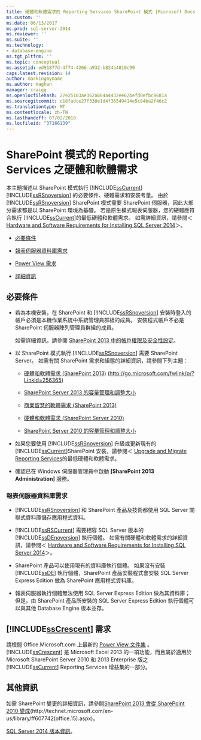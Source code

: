 ```yaml
---
title: 硬體和軟體需求的 Reporting Services SharePoint 模式 |Microsoft Docs
ms.custom: ''
ms.date: 06/13/2017
ms.prod: sql-server-2014
ms.reviewer: ''
ms.suite: ''
ms.technology:
- database-engine
ms.tgt_pltfrm: ''
ms.topic: conceptual
ms.assetid: ed91877d-4f74-4266-a932-b824b4810c99
caps.latest.revision: 14
author: markingmyname
ms.author: maghan
manager: craigg
ms.openlocfilehash: 27e25103ae362a664a4432ee62befd0efbc9681a
ms.sourcegitcommit: c18fadce27f330e1d4f36549414e5c84ba2f46c2
ms.translationtype: MT
ms.contentlocale: zh-TW
ms.lasthandoff: 07/02/2018
ms.locfileid: "37166139"
---
```

# <a name="hardware-and-software-requirements-for-reporting-services-in-sharepoint-mode"></a>SharePoint 模式的 Reporting Services 之硬體和軟體需求
  本主題描述以 SharePoint 模式執行 [!INCLUDE[ssCurrent](../../includes/sscurrent-md.md)] [!INCLUDE[ssRSnoversion](../../includes/ssrsnoversion-md.md)] 的必要條件、硬體需求和安裝考量。 由於 [!INCLUDE[ssRSnoversion](../../includes/ssrsnoversion-md.md)] SharePoint 模式需要 SharePoint 伺服器，因此大部分需求都是以 SharePoint 環境為基礎。 若是原生模式報表伺服器，您的硬體應符合執行 [!INCLUDE[ssCurrent](../../includes/sscurrent-md.md)]的最低硬體和軟體需求。 如需詳細資訊，請參閱＜ [Hardware and Software Requirements for Installing SQL Server 2014](hardware-and-software-requirements-for-installing-sql-server.md)＞。  
  
-   [必要條件](#bkmk_prereq)  
  
-   [報表伺服器資料庫需求](#bkmk_report_server_database)  
  
-   [Power View 需求](#bkmk_powerview)  
  
-   [詳細資訊](#bkmk_more_information)  
  
##  <a name="bkmk_prereq"></a> 必要條件  
  
-   若為本機安裝，在 SharePoint 和 [!INCLUDE[ssRSnoversion](../../includes/ssrsnoversion-md.md)] 安裝時登入的帳戶必須是本機作業系統中系統管理員群組的成員。 安裝程式帳戶不必是 SharePoint 伺服器陣列管理員群組的成員。  
  
     如需詳細資訊，請參閱 [SharePoint 2013 中的帳戶權限及安全性設定](http://technet.microsoft.com/library/cc678863.aspx)。  
  
-   以 SharePoint 模式執行 [!INCLUDE[ssRSnoversion](../../includes/ssrsnoversion-md.md)] 需要 SharePoint Server。 如需有關 SharePoint 需求和組態的詳細資訊，請參閱下列主題：  
  
    -   [硬體和軟體需求 (SharePoint 2013)](http://go.microsoft.com/fwlink/p/?LinkId=256365) (http://go.microsoft.com/fwlink/p/?LinkId=256365)  
  
    -   [SharePoint Server 2013 的容量管理和調整大小](http://technet.microsoft.com/library/cc261700.aspx)  
  
    -   [商業智慧的軟體需求 (SharePoint 2013)](http://go.microsoft.com/fwlink/p/?LinkId=256367)  
  
    -   [硬體和軟體需求 (SharePoint Server 2010)](http://technet.microsoft.com/library/cc262485\(v=office.14\))  
  
    -   [SharePoint Server 2010 的容量管理和調整大小](http://technet.microsoft.com/library/cc261700.aspx\(v=office.14\))  
  
-   如果您要使用 [!INCLUDE[ssRSnoversion](../../includes/ssrsnoversion-md.md)] 升級或更新現有的 [!INCLUDE[ssCurrent](../../includes/sscurrent-md.md)]SharePoint 安裝，請參閱＜ [Upgrade and Migrate Reporting Services](../../reporting-services/install-windows/upgrade-and-migrate-reporting-services.md)的最低硬體和軟體需求。  
  
-   確認已在 Windows 伺服器管理員中啟動 **[SharePoint 2013 Administration]** 服務。  
  
###  <a name="bkmk_report_server_database"></a> 報表伺服器資料庫需求  
  
-   [!INCLUDE[ssRSnoversion](../../includes/ssrsnoversion-md.md)] 和 SharePoint 產品及技術都使用 SQL Server 關聯式資料庫儲存應用程式資料。  
  
-   [!INCLUDE[ssRSCurrent](../../includes/ssrscurrent-md.md)] 需要相容 SQL Server 版本的 [!INCLUDE[ssDEnoversion](../../includes/ssdenoversion-md.md)] 執行個體。 如需有關硬體和軟體需求的詳細資訊，請參閱＜ [Hardware and Software Requirements for Installing SQL Server 2014](hardware-and-software-requirements-for-installing-sql-server.md)＞。  
  
-   SharePoint 產品可以使用現有的資料庫執行個體。 如果沒有安裝 [!INCLUDE[ssDE](../../includes/ssde-md.md)] 執行個體，SharePoint 產品安裝程式會安裝 SQL Server Express Edition 做為 SharePoint 應用程式資料庫。  
  
-   報表伺服器執行個體無法使用 SQL Server Express Edition 做為其資料庫； 但是，由 SharePoint 產品所安裝的 SQL Server Express Edition 執行個體可以與其他 Database Engine 版本並存。  
  
##  <a name="bkmk_powerview"></a> [!INCLUDE[ssCrescent](../../includes/sscrescent-md.md)] 需求  
 請檢閱 Office.Microsoft.com 上最新的 [Power View 文件集](http://office.microsoft.com/excel-help/power-view-explore-visualize-and-present-your-data-HA102835634.aspx) 。 [!INCLUDE[ssCrescent](../../includes/sscrescent-md.md)] 是 Microsoft Excel 2013 的一項功能，而且屬於適用於 Microsoft SharePoint Server 2010 和 2013 Enterprise 版之 [!INCLUDE[ssCurrent](../../includes/sscurrent-md.md)] Reporting Services 增益集的一部分。  
  
##  <a name="bkmk_more_information"></a> 其他資訊  
 如需 SharePoint 變更的詳細資訊，請參閱[SharePoint 2013 會從 SharePoint 2010 變成](http://technet.microsoft.com/library/ff607742\(office.15\).aspx)(http://technet.microsoft.com/en-us/library/ff607742(office.15).aspx)。  
  
 [SQL Server 2014 版本資訊](http://go.microsoft.com/fwlink/?LinkID=296445)。  
  
  
